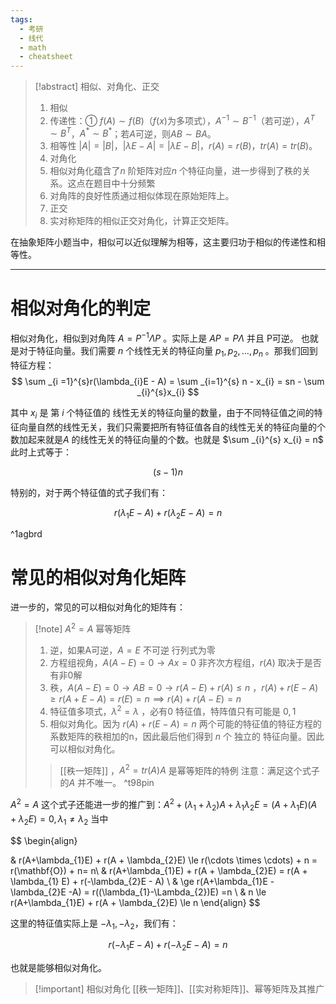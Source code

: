 ```yaml
---
tags:
  - 考研
  - 线代
  - math
  - cheatsheet
---
```

> [!abstract] 相似、对角化、正交
> 1. 相似
> 	1. 传递性：① $f(A)\sim f(B)$（$f(x)$为多项式），$A^{-1}\sim B^{-1}$（若可逆），$A^{T}\sim B^{T}$，$A^{*}\sim B^{*}$；若$A$可逆，则$AB\sim BA$。
> 	2. 相等性 $|A|=|B|$，$|\lambda E-A|=|\lambda E-B|$，$r(A)=r(B)$，$tr(A)=tr(B)$。
> 2. 对角化
> 	1. 相似对角化蕴含了$n$ 阶矩阵对应$n$ 个特征向量，进一步得到了秩的关系。这点在题目中十分频繁
> 	2. 对角阵的良好性质通过相似体现在原始矩阵上。
> 3. 正交
> 	1. 实对称矩阵的相似正交对角化，计算正交矩阵。

在抽象矩阵小题当中，相似可以近似理解为相等，这主要归功于相似的传递性和相等性。

---

# 相似对角化的判定

相似对角化，相似到对角阵 $A = P^{-1}\Lambda P^{}$ 。实际上是 $AP = P\Lambda$ 并且 P可逆。 也就是对于特征向量。我们需要 $n$ 个线性无关的特征向量 $p_{1},p_{2},\dots,p_{n}$ 。那我们回到特征方程：
$$
\sum _{i =1}^{s}r(\lambda_{i}E - A) = \sum _{i=1}^{s} n - x_{i} = sn - \sum _{i}^{s}x_{i}
$$

其中 $x_{i}$ 是 第 $i$ 个特征值的 线性无关的特征向量的数量，由于不同特征值之间的特征向量自然的线性无关，我们只需要把所有特征值各自的线性无关的特征向量的个数加起来就是$A$ 的线性无关的特征向量的个数。也就是 $\sum _{i}^{s}  x_{i} = n$  此时上式等于：

$$
(s-1)n
$$

特别的，对于两个特征值的式子我们有：

$$
r(\lambda_{1}E -A) + r(\lambda_{2}E - A) = n
$$  

^1agbrd

# 常见的相似对角化矩阵

进一步的，常见的可以相似对角化的矩阵有：

> [!note] $A^{2} = A$ 幂等矩阵
>  1. 逆，如果A可逆，$A = E$ 不可逆 行列式为零
>  2. 方程组视角，$A(A-E) = 0 \to Ax = 0$  非齐次方程组，$r(A)$ 取决于是否有非0解
>  3. 秩，$A(A-E) = 0 \to AB = 0 \to r(A-E)  + r(A) \le n$  ，$r(A) + r(E - A) \ge r(A + E -A) = r(E) = n \implies r(A) + r(A - E) = n$ 
>  4. 特征值多项式，$\lambda ^{2}=\lambda$ ，必有$0$ 特征值，特阵值只有可能是 $0,1$  
>  5. 相似对角化。因为 $r(A) + r(E-A) = n$ 两个可能的特征值的特征方程的系数矩阵的秩相加的n，因此最后他们得到 $n$ 个 独立的 特征向量。因此可以相似对角化。
>  > [[秩一矩阵]] ，$A^{2} = tr(A)A$ 是幂等矩阵的特例
>  > 注意：满足这个式子的$A$ 并不唯一。  ^t98pin

 $A^{2} = A$  这个式子还能进一步的推广到：$A^{2} + (\lambda_{1}+\lambda_{2})A + \lambda_{1} \lambda_{2}E  = (A+\lambda_{1}E)(A+\lambda_{2}E)= 0, \lambda_{1} \neq \lambda_{2}$ 当中

$$
\begin{align}

 & r(A+\lambda_{1}E) + r(A + \lambda_{2}E) \le r(\cdots \times \cdots) + n = r(\mathbf{O}) + n= n\\
 & r(A+\lambda_{1}E) + r(A + \lambda_{2}E) = r(A + \lambda_{1} E) + r(-\lambda_{2}E - A)  \\
 & \ge r(A+\lambda_{1}E - \lambda_{2}E -A) = r((\lambda_{1}-\Lambda_{2})E) =n \\
 & n \le r(A+\lambda_{1}E) + r(A + \lambda_{2}E) \le n
\end{align}
$$

这里的特征值实际上是 $-\lambda_{1},-\lambda_{2}$，我们有：

$$
r(-\lambda_{1}E -A) + r(-\lambda_{2}E -A) =n
$$

也就是能够相似对角化。

>[!important] 相似对角化
>[[秩一矩阵]]、[[实对称矩阵]]、幂等矩阵及其推广

